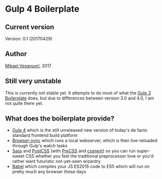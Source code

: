 # Gulp 4 Boilerplate

## Current version
Version: 0.1 (20170429)

## Author
[Mikael Vesavuori](http://www.mikaelvesavuori.se), 2017

## Still very unstable
This is currently not stable yet. It attempts to do most of what the [Gulp 3 Boilerplate](https://github.com/mikaelvesavuori/gulp3-boilerplate) does, but due to differences between version 3.0 and 4.0, I am not quite there yet.

## What does the boilerplate provide?
- [Gulp 4](http://gulpjs.com) which is the still unreleased new version of today's de facto standard frontend build platform
- [Browser-sync](https://www.browsersync.io) which runs a local webserver, which is then live-reloaded through Gulp's watch tasks
- [Sass](http://sass-lang.com) and [PostCSS](https://github.com/postcss/postcss) (with [PreCSS](https://github.com/jonathantneal/precss) and [cssnext](http://cssnext.io)) so you can run super-sweet CSS whether you feel the traditional preprocessor love or you'd rather want futuristic not-yet-seen wizardry
- [Babel](https://babeljs.io) which compiles your JS ES2015 code to ES5 which will run on pretty much any browser these days
